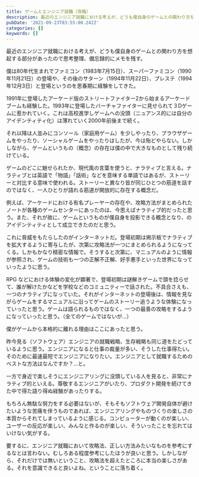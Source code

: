 ```yaml
---
title: ゲームとエンジニア就職（攻略）
description: 最近のエンジニア就職における考えが、どうも僕自身のゲームとの関わり方を想起する部分があったので思考整理、備忘録的にメモを残す。
pubDate: '2021-09-23T03:55:00.242Z'
categories: []
keywords: []
---
```


最近のエンジニア就職における考えが、どうも僕自身のゲームとの関わり方を想起する部分があったので思考整理、備忘録的にメモを残す。

僕は80年代生まれでファミコン（1983年7月15日）、スーパーファミコン（1990年11月21日）の登場や、その後のサターン（1994年11月22日）、プレステ（1994年12月3日）と登場というのを思春期に経験をしてきた。

1991年に登場したアーケード版のストリートファイター2から始まるアーケードブームも経験した。1993年に登場したバーチャファイターに見せられて３Dゲームに惹かれていく。これは高校進学しゲームへの没頭（ニュアンス的には自分のアイデンティティ化）は薄れていく2000年前後まで続く。

それ以降は人並みにコンソール（家庭用ゲーム）を少しやったり、ブラウザゲームをやったり、ソーシャルゲームをやったりはしたが、今は殆どやらない。しかしながら、ゲームというもの（概念）の存在は僕の中で大きなものとして残り続けている。

ゲームのどこに魅せられたか、現代風の言葉を使うと、ナラティブと言える。ナラティブとは英語で「物語」「話術」などを意味する単語ではあるが、ストーリーと対比する意味で使われる。ストーリーと異なり皆が同じひとつの筋道を話すのではなく、一人ひとりが語れる筋道が開放的に存在する概念だ。

例えば、アーケードにおける有名プレーヤーの存在や、攻略方法がまとめられたノートが各種のゲームセンターにあったのは、今思えばナラティブ的だったと思う。また、それが故に、ゲームというものが僕自身を投影できる概念となり、のアイデンティティとして成立できたのだと思う。

これに脅威をもたらしたのがインターネットだ。登場初期は掲示板でナラティブを拡大するように寄与したが、次第に攻略法が一つにまとめられるようになってくる。しかもかなり精密な情報で。そうすると次第に、マニュアルのように情報が参照され、ゲームの技術も一つの正解不正解、好手悪手といった世界になっていったように思う。

RPG などにおける体験の変化が顕著で、登場初期は謎解きゲームで頭を捻らせて、誰が解けたかなどを学校などのコミュニティーで話された。不具合さえも、一つのナラティブになっていた。それがインターネットの登場後は、情報を見ながらゲームをするマニュアルに沿ってゲームのストーリー追うような体験になっていったと思う。ゲームは語られるものではなく、一つの最善の攻略をするようになっていったと思う。（全てのゲームではないが…）

僕がゲームから本格的に離れる理由はここにあったと思う。

昨今見る（ソフトウェア）エンジニアの就職戦略、生存戦略も同じ道をたどっているように思う。エンジニアになると仕事の裁量が多い、そうした仕事得たい。そのために最速最短でエンジニアになりたい。エンジニアとして就職するためのベストな方法はなんですか？…と。

一方で身近で楽しそうにエンジニアリングに没頭している人を見ると、非常にナラティブ的といえる。尊敬するエンジニアがいたり、プロダクト開発を続けてきた中で得た語り得ぬ経験があったりする。

もちろん無駄な努力をする必要はないが、そもそもソフトウェア開発自体が避けたいような苦痛を伴うものであれば、エンジニアリングやものづくりの楽しさの本質からそれてしまっているように感じる。コンピューターが動くのが楽しい、ユーザーの反応が楽しい、みんなと作るのが楽しい、そういったことを忘れてはいけない気がする。

要するに、エンジニア就職において攻略法、正しい方法みたいなものを参考にするなとは言わない。むしろある程度参考にしたほうが良いと思う。しかしながら、それだけでは無いということ、攻略法を超えたところに本当の楽しさがある。それを意識できると良いよね。ということに落ち着く。
